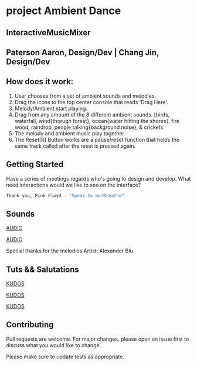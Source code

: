 # project Ambient Dance 

## InteractiveMusicMixer 
## Paterson Aaron, Design/Dev | Chang Jin, Design/Dev

## How does it work:

1. User chooses from a set of ambient sounds and melodies.
2. Drag the icons to the top center console that reads 'Drag Here'.
3. Melody/Ambient start playing.
4. Drag from any amount of the 8 different ambient sounds. [birds, waterfall, wind{thorugh forest}, 
	ocean{water hitting the shores}, fire wood, raindrop, people talking{background noise}, & crickets.
5. The melody and ambient music play together.
6. The Reset[R] Button works are a pause/reset function that holds the same track called after the reset is pressed again.

## Getting Started
Have a series of meetings regards who's going to design and develop. 
What need interactions would we like to see on the interface?


```bash
Thank you, Pink Floyd - "Speak to me/Breathe"
```

## Sounds
[AUDIO](https://www.soundsnap.com/animals/birds)

[AUDIO](http://www.orangefreesounds.com/)

Special thanks for the melodies Artist: Alexander Blu

## Tuts && Salutations

[KUDOS](https://alemangui.github.io/pizzicato/)

[KUDOS](https://www.createjs.com/soundjs)

[KUDOS](https://www.createjs.com/getting-started/soundjs)

## Contributing
Pull requests are welcome. For major changes, please open an issue first to discuss what you would like to change.

Please make sure to update tests as appropriate.

